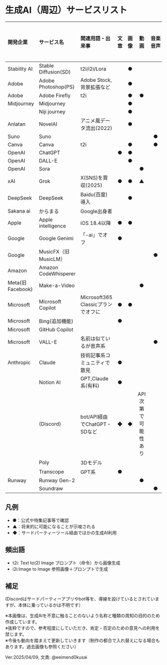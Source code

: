 # 生成AI（周辺）サービスリスト

|開発企業|サービス名|関連用語・出来事|文章|画像|動画|音楽　音声|プログラム|その他|
|:---|:---|:---|:---:|:---:|:---:|:---:|:---:|:---:|
|Stability AI|Stable Diffusion(SD)|t2i/i2i/Lora| |●| | | | |
|Adobe|Adobe Photoshop(PS)|Adobe Stock,背景拡張など| |●| | | | |
|Adobe|Adobe Firefly|t2i| |●|●| | | |
|Midjourney|Midjourney| | |●| | | | |
| |Niji journey| | |●| | | | |
|Anlatan|NovelAI|アニメ風データ流出(2022)| |●| | | | |
|Suno|Suno| | | | |●| | |
|Canva|Canva|t2i| |●| |●| | |
|OpenAI|ChatGPT| |●|●| | | | |
|OpenAI|DALL-E| | |●| | | | |
|OpenAI|Sora| | | |●| | | |
|xAI|Grok|X(SNS)を買収(2025)|●|●|▲| | | |
|DeepSeek|DeepSeek|Baidu(百度)導入| |●| | | | |
|Sakana ai|からまる|Google出身者| | | | | | |
|Apple|Apple intelligence|iOS 18.4以降|●|●| | | | |
|Google|Google Genimi|「-ai」でオフ|●| | | | | |
|Google|MusicFX（旧MusicLM）| | | | |●| | |
|Amazon|Amazon CodeWhisperer| | | | | |●| |
|Meta(旧Facebook)|Make-a-Video| | | |●| | | |
|Microsoft|Microsoft Copilot|Microsoft365 Classicプランでオフに|●|●| | | | |
|Microsoft|Bing(追加機能)| |●| | | | | |
|Microsoft|GitHub Copilot| | | | | |●| |
|Microsoft|VALL-E|名前は似ているが音声系| | | |●| | |
|Anthropic|Claude|技術記事系コミュニティで散見|●| | | | | |
| |Notion AI|GPT,Claude系(有料)|●| | | | | |
| |(Discord)|bot/API経由でChatGPT・SDなど|◆|◆|API次第で可能性あり| | | |
| |Poly|3Dモデル| | | | | |●|
| |Transcope|GPT系|●| | | | | |
|Runway|Runway Gen-2| | | |●| | | |
| |Soundraw| | | | |●| | |

## 凡例

- ●：公式や特集記事等で確認
- ▲：将来的に可能になることが示唆される
- ◆：サードパーティーツール経由でほかの生成AI利用

## 頻出語

- t2i: Text to(2) Image プロンプト（命令）から画像生成
- i2i:Image to Image 参照画像＋プロンプトで生成  

## 補足

(Discordはサードパーティーアプリやbot等を、導線を設けているとされていますが、本体に乗っているかは不明です）  

※本画像は、生成AIを不意に触ることのないよう名称と種類の周知の目的のため作成しています。  
※抜粋ですので、参考程度にしていただき、肯定・否定のための意見への利用を禁じます。  
※今後も動向を踏まえて更新していきます（制作の都合で入れ替えになる場合もあります。過去画像も参照ください）

Ver:2025/04/09, 文責: @eeimend0kusai
